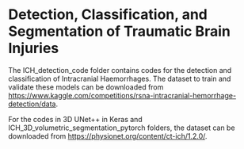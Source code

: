 # Detection, Classification, and Segmentation of Traumatic Brain Injuries

The ICH_detection_code folder contains codes for the detection and classification of Intracranial Haemorrhages. The dataset to train and validate these models can be downloaded from https://www.kaggle.com/competitions/rsna-intracranial-hemorrhage-detection/data.

For the codes in 3D UNet++ in Keras and ICH_3D_volumetric_segmentation_pytorch folders, the dataset can be downloaded from https://physionet.org/content/ct-ich/1.2.0/.
 
